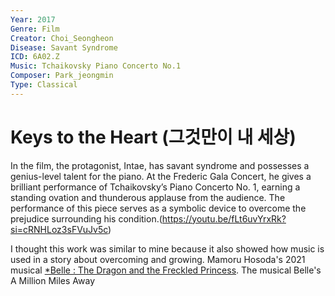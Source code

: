 ```yaml
---
Year: 2017
Genre: Film
Creator: Choi_Seongheon
Disease: Savant Syndrome
ICD: 6A02.Z
Music: Tchaikovsky Piano Concerto No.1
Composer: Park_jeongmin
Type: Classical
---
```


# Keys to the Heart (그것만이 내 세상)

In the film, the protagonist, Intae, has savant syndrome and possesses a genius-level talent for the piano. At the Frederic Gala Concert, he gives a brilliant performance of Tchaikovsky’s Piano Concerto No. 1, earning a standing ovation and thunderous applause from the audience. The performance of this piece serves as a symbolic device to overcome the prejudice surrounding his condition.(https://youtu.be/fLt6uvYrxRk?si=cRNHLoz3sFVuJv5c)

I thought this work was similar to mine because it also showed how music is used in a story about overcoming and growing. Mamoru Hosoda's 2021 musical [*Belle : The Dragon and the Freckled Princess](huh_yejin.md). The musical Belle's A Million Miles Away
